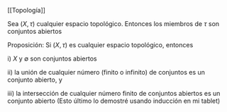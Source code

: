 [[Topología]]

Sea $(X,\tau)$ cualquier espacio  topológico. Entonces los miembros de $\tau$ son conjuntos abiertos 

Proposición: Si $(X,\tau)$ es cualquier espacio topológico, entonces

i) $X$ y $\emptyset$ son conjuntos abiertos

ii) la unión de cualquier número (finito o infinito) de conjuntos es un conjunto abierto, y

iii) la intersección de cualquier número finito de conjuntos abiertos es un conjunto abierto (Esto último lo demostré usando inducción en mi tablet)
